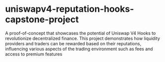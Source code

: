 # uniswapv4-reputation-hooks-capstone-project
A proof-of-concept that showcases the potential of Uniswap V4 Hooks to revolutionize decentralized finance. This project demonstrates how liquidity providers and traders can be rewarded based on their reputations, influencing various aspects of the trading environment such as fees and access to premium features
